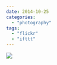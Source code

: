 ```yaml
---
date: 2014-10-25
categories: 
  - "photography"
tags: 
  - "flickr"
  - "ifttt"
---
```


![](https://farm6.staticflickr.com/5604/15617172471_401d01e078_b.jpg)
